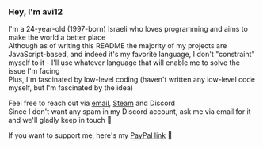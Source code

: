 ### Hey, I'm avi12

I'm a 24-year-old (1997-born) Israeli who loves programming and aims to make the world a better place  
Although as of writing this README the majority of my projects are JavaScript-based, and indeed it's my favorite language, I don't "constraint" myself to it - I'll use whatever language that will enable me to solve the issue I'm facing  
Plus, I'm fascinated by low-level coding (haven't written any low-level code myself, but I'm fascinated by the idea)  

Feel free to reach out via [email](mailto:avi6106@gmail.com), [Steam](https://steamcommunity.com/id/avi12) and Discord  
Since I don't want any spam in my Discord account, ask me via email for it and we'll gladly keep in touch 🙂  

If you want to support me, here's my [PayPal link](https://paypal.me/avi12/usd0) 🙂  
